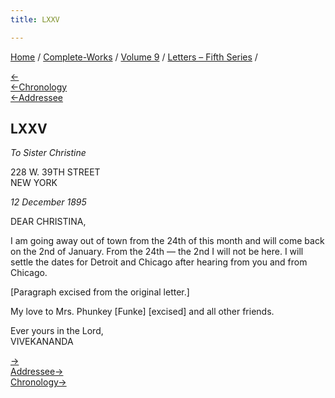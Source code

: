 ```yaml
---
title: LXXV

---
```

<div>

[Home](../../../index.htm) / [Complete-Works](../../complete_works.htm)
/ [Volume 9](../volume_9_contents.htm) / [Letters – Fifth
Series](letters_fifth_series_contents.htm) /

[←](074_christina.htm)  
[←Chronology](074_christina.htm)  
[←Addressee](074_christina.htm)

## LXXV

*To Sister Christine*

228 W. 39TH STREET  
NEW YORK

*12 December 1895*

DEAR CHRISTINA,

I am going away out of town from the 24th of this month and will come
back on the 2nd of January. From the 24th — the 2nd I will not be here.
I will settle the dates for Detroit and Chicago after hearing from you
and from Chicago.

\[Paragraph excised from the original letter.\]

My love to Mrs. Phunkey \[Funke\] \[excised\] and all other friends.

Ever yours in the Lord,  
VIVEKANANDA

[→](076_your_highness.htm)  
[Addressee→](078_christina.htm)  
[Chronology→](076_your_highness.htm)

</div>
